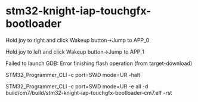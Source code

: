 # stm32-knight-iap-touchgfx-bootloader

Hold joy to right and click Wakeup button→Jump to APP_0

Hold joy to left and click Wakeup button→Jump to APP_1



Failed to launch GDB: Error finishing flash operation (from target-download)

STM32_Programmer_CLI -c port=SWD mode=UR -halt

STM32_Programmer_CLI -c port=SWD mode=UR -e all -d build/cm7/build/stm32-knight-iap-touchgfx-bootloader-cm7.elf -rst

